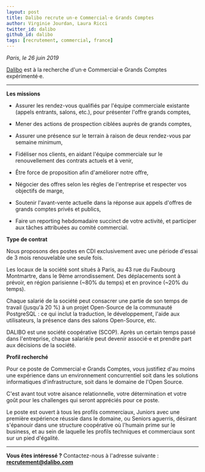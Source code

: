 ```yaml
---
layout: post
title: Dalibo recrute un⋅e Commercial⋅e Grands Comptes
author: Virginie Jourdan, Laura Ricci
twitter_id: dalibo
github_id: dalibo
tags: [recrutement, commercial, france]
---
```


*Paris, le 26 juin 2019*

[Dalibo](https://www.dalibo.com) est à la recherche d'un⋅e Commercial⋅e Grands Comptes expérimenté·e.

<!--MORE-->

-----

**Les missions**

 * Assurer les rendez-vous qualifiés par l'équipe commerciale existante (appels entrants, salons, etc.), pour présenter
 l'offre grands comptes,
 
 * Mener des actions de prospection ciblées auprès de grands comptes,
 
 * Assurer une présence sur le terrain à raison de deux rendez-vous par semaine minimum,
 
 * Fidéliser nos clients, en aidant l'équipe commerciale sur le renouvellement des contrats actuels et à venir,
 
 * Être force de proposition afin d'améliorer notre offre,
 
 * Négocier des offres selon les règles de l'entreprise et respecter vos objectifs de marge,
 
 * Soutenir l'avant-vente actuelle dans la réponse aux appels d'offres de grands comptes privés et publics,
 
 * Faire un reporting hebdomadaire succinct de votre activité, et participer aux tâches attribuées au comité commercial.

 
**Type de contrat**

Nous proposons des postes en CDI exclusivement avec une période d'essai de 3 mois renouvelable une seule fois.

Les locaux de la société sont situés à Paris, au 43 rue du Faubourg Montmartre, dans le 9ème arrondissement.
Des déplacements sont à prévoir, en région parisienne (~80% du temps) et en province (~20% du temps).

Chaque salarié de la société peut consacrer une partie de son temps de travail (jusqu'à 20 %) à un projet Open-Source
de la communauté PostgreSQL : ce qui inclut la traduction, le développement, l'aide aux utilisateurs, la présence dans
des salons Open-Source, etc.

DALIBO est une société coopérative (SCOP). Après un certain temps passé dans l'entreprise, chaque salarié/e peut devenir
associé⋅e et prendre part aux décisions de la société.

   
**Profil recherché**

Pour ce poste de Commercial⋅e Grands Comptes, vous justifiez d'au moins une expérience dans un environnement concurrentiel
soit dans les solutions informatiques d'infrastructure, soit dans le domaine de l'Open Source.

C'est avant tout votre aisance relationnelle, votre détermination et votre goût pour les challenges qui seront appréciés
pour ce poste.

Le poste est ouvert à tous les profils commerciaux, Juniors avec une première expérience réussie dans le domaine, ou
Seniors aguerris, désirant s'épanouir dans une structure coopérative où l'humain prime sur le business, et au sein
de laquelle les profils techniques et commerciaux sont sur un pied d'égalité.

 
 ---
 
**Vous êtes intéressé ?** 
Contactez-nous à l'adresse suivante : **recrutement@dalibo.com**
